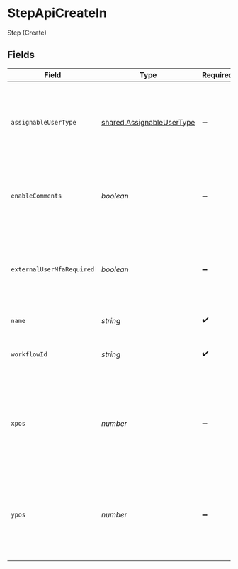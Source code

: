 # StepApiCreateIn

Step (Create)


## Fields

| Field                                                                                            | Type                                                                                             | Required                                                                                         | Description                                                                                      | Example                                                                                          |
| ------------------------------------------------------------------------------------------------ | ------------------------------------------------------------------------------------------------ | ------------------------------------------------------------------------------------------------ | ------------------------------------------------------------------------------------------------ | ------------------------------------------------------------------------------------------------ |
| `assignableUserType`                                                                             | [shared.AssignableUserType](../../models/shared/assignableusertype.md)                           | :heavy_minus_sign:                                                                               | Indicates which users are allowed to be assigned this step on a record (defaults to APP_USERS)   | APP_USERS                                                                                        |
| `enableComments`                                                                                 | *boolean*                                                                                        | :heavy_minus_sign:                                                                               | Whether comments are displayed on a step (defaults to false)                                     | false                                                                                            |
| `externalUserMfaRequired`                                                                        | *boolean*                                                                                        | :heavy_minus_sign:                                                                               | Whether MFA is required for external users to access this step. (defaults to false)              | false                                                                                            |
| `name`                                                                                           | *string*                                                                                         | :heavy_check_mark:                                                                               | The name of the step                                                                             | Identify Risk                                                                                    |
| `workflowId`                                                                                     | *string*                                                                                         | :heavy_check_mark:                                                                               | The unique ID of the parent workflow of the step                                                 | a1b2c3d4                                                                                         |
| `xpos`                                                                                           | *number*                                                                                         | :heavy_minus_sign:                                                                               | The x-coordinate of the step in the application builder (must not be less than 0, defaults to 0) | 20                                                                                               |
| `ypos`                                                                                           | *number*                                                                                         | :heavy_minus_sign:                                                                               | The y-coordinate of the step in the application builder (must not be less than 0, defaults to 0) | 20                                                                                               |